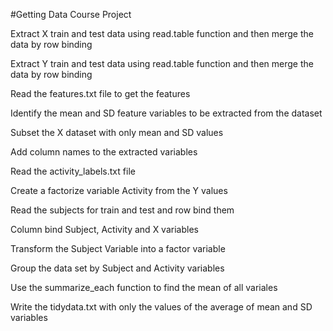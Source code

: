 #Getting Data Course Project

Extract X train and test data using read.table function and then merge the data by row binding

Extract Y train and test data using read.table function and then merge the data by row binding

Read the features.txt file to get the features

Identify the mean and SD feature variables to be extracted from the dataset

Subset the X dataset with only mean and SD values

Add column names to the extracted variables

Read the activity_labels.txt file

Create a factorize variable Activity from the Y values

Read the subjects for train and test and row bind them

Column bind Subject, Activity and X variables

Transform the Subject Variable into a factor variable

Group the data set by Subject and Activity variables

Use the summarize_each function to find the mean of all variales

Write the tidydata.txt with only the values of the average of mean and SD variables
